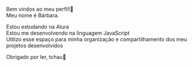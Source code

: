 Bem vindos ao meu perfil!🐾                                                        
Meu nome é Bárbara.

Estou estudando na Alura                                                         
Estou me desenvolvendo na linguagem JavaScript                                 
Utilizo esse espaço para minha organização e compartilhamento dos meu projetos desenvolvidos

Obrigado por ler, tchau💋
